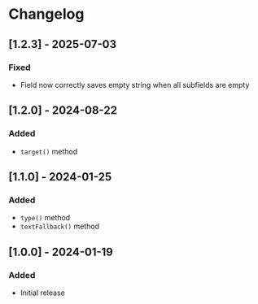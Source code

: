 # Changelog

## [1.2.3] - 2025-07-03
### Fixed
- Field now correctly saves empty string when all subfields are empty


## [1.2.0] - 2024-08-22
### Added
- `target()` method


## [1.1.0] - 2024-01-25
### Added
- `type()` method
- `textFallback()` method


## [1.0.0] - 2024-01-19
### Added
- Initial release
